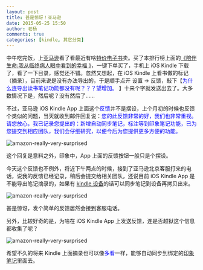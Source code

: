 ```yaml
---
layout: post
title: 甚是惊讶！亚马逊
date: 2015-05-25 15:50
author: 老杨
comments: true
categories: [kindle, 其它分类]
---
```

中午吃完饭，上<a href="//cyhour.com/out/amazoncn" target="_blank">亚马逊</a>看了看最近有啥<a href="//cyhour.com/out/kindlebookscn" target="_blank">特价电子书</a>卖。买了本排行榜上面的<a href="http://www.amazon.cn/gp/product/B00X90IC4O/ref=as_li_tf_tl?ie=UTF8&camp=536&creative=3200&creativeASIN=B00X90IC4O&linkCode=as2&tag=utf8f-23" target="_blank" rel="nofollow">《陪伴生命:我从临终病人眼中看到的幸福 》</a>，一键下单买了，手机上 iOS Kindle 下载了，看了一下目录，感觉还不错。忽然又想起，在 iOS Kindle 上看书做的标记（摘录），目前来说是没有办法导出的，于是顺手点开 设置 -> 反馈，敲下【<span style = "color:blue;">为什么连导出读书笔记功能都没有呢？？？望增加。 </span>】十来个字就发送出去了。大多数情况下是，然后呢？没有然后了……
<!--more-->
不过，亚马逊 iOS Kindle App 上面这个<span style = "color:blue;">反馈</span>并不是摆设，上个月初的时候也反馈个类似的问题，当天就收到邮件回复说：<span style = "color:blue;">您的此反馈非常的好，我们也非常重视。请您放心，我已记录您提出的：新增自动同步笔记，标注等到印象笔记功能，已为您提交到相应团队，我们会仔细研究，以便今后为您提供更多方便的功能。</span>

<img src="//cyhour.com/wp-content/uploads/2015/05/amazon-really-very-surprised-0408.png" alt=" amazon-really-very-surprised " />

这个回复是意料之外，印象中，App 上面的反馈按钮一般只是个摆设。

今天这个反馈也不例外，将近下午两点的时候，接到了亚马逊北京客服打来的电话，说我的反馈已经记录，稍后会提交给相关团队，还说目前 iOS Kindle App 是不能导出笔记摘录的，如果有 <a href="//cyhour.com/out/kindledevicescn" target="_blank">kindle 设备</a>的话可以同步笔记到设备再拷贝出来。
 
<img src="//cyhour.com/wp-content/uploads/2015/05/amazon-really-very-surprised-0525.png" alt=" amazon-really-very-surprised " />

甚是惊讶，发个简单的反馈居然会接到客服电话。

另外，比较好奇的是，为啥在 iOS Kindle App 上发送反馈，连是否越狱这个信息都收集了呢？

<img src="//cyhour.com/wp-content/uploads/2015/05/amazon-really-very-surprised-0525-info.png" alt=" amazon-really-very-surprised " />

希望不久的将来 Kindle 上面摘录也可以像<span style = "color:blue;">多看</span>一样，能够自动同步到绑定的<a href="//cyhour.com/out/yinxiangbiji" target="_blank">印象笔记</a>里面去。

